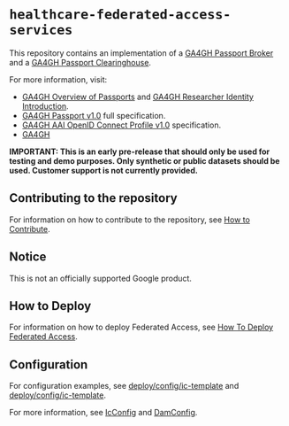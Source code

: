 # `healthcare-federated-access-services`

This repository contains an implementation of a [GA4GH Passport Broker](http://bit.ly/ga4gh-passport-v1#passport-broker) and a [GA4GH Passport Clearinghouse](http://bit.ly/ga4gh-passport-v1#passport-clearinghouse).

For more information, visit:

*  [GA4GH Overview of Passports](http://bit.ly/ga4gh-passport-v1#overview) and
   [GA4GH Researcher Identity Introduction](http://bit.ly/ga4gh-ri-intro).
*  [GA4GH Passport v1.0](http://bit.ly/ga4gh-passport-v1) full specification.
*  [GA4GH AAI OpenID Connect Profile v1.0](http://bit.ly/ga4gh-aai-profile) specification.
*  [GA4GH](https://www.ga4gh.org/)

**IMPORTANT: This is an early pre-release that should only be used for testing and demo purposes. Only synthetic or public datasets should be used. Customer support is not currently provided.**

## Contributing to the repository

For information on how to contribute to the repository, see [How to Contribute](CONTRIBUTING.md).

## Notice

This is not an officially supported Google product.

## How to Deploy

For information on how to deploy Federated Access, see [How To Deploy Federated Access](deploy.md).

## Configuration

For configuration examples, see [deploy/config/ic-template](deploy/config/ic-template) and [deploy/config/ic-template](deploy/config/ic-template).

For more information, see [IcConfig](proto/ic/v1/ic_service.proto) and [DamConfig](proto/dam/v1/dam_service.proto).
